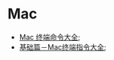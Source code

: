 # Mac

- [Mac 终端命令大全](https://www.jianshu.com/p/3291de46f3ff);
- [基础篇－Mac终端指令大全](https://www.jianshu.com/p/72bd48b99ed8);
